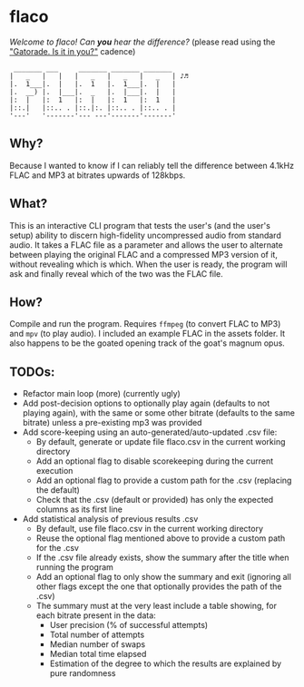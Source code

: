 # flaco
*Welcome to flaco! Can **you** hear the difference?* (please read using the ["Gatorade. Is it in you?"](https://www.youtube.com/watch?v=E4B8owXm0Co) cadence)
```
 _______ ___     _______ _______ _______ 
|   _   |   |   |   _   |   _   |   _   | ♪♬
|.  1___|.  |   |.  1   |.  1___|.  |   |
|.  __) |.  |___|.  _   |.  |___|.  |   |
|:  |   |:  1   |:  |   |:  1   |:  1   |
|::.|   |::.. . |::.|:. |::.. . |::.. . |
'---'   '-------'--- ---'-------'-------'
```

## Why?
Because I wanted to know if I can reliably tell the difference between 4.1kHz FLAC and MP3 at bitrates upwards of 128kbps.

## What?
This is an interactive CLI program that tests the user's (and the user's setup) ability to discern high-fidelity uncompressed audio from standard audio. It takes a FLAC file as a parameter and allows the user to alternate between playing the original FLAC and a compressed MP3 version of it, without revealing which is which. When the user is ready, the program will ask and finally reveal which of the two was the FLAC file.

## How?
Compile and run the program. Requires `ffmpeg` (to convert FLAC to MP3) and `mpv` (to play audio). I included an example FLAC in the assets folder. It also happens to be the goated opening track of the goat's magnum opus.

## TODOs:
- Refactor main loop (more) (currently ugly)
- Add post-decision options to optionally play again (defaults to not playing again), with the same or some other bitrate (defaults to the same bitrate) unless a pre-existing mp3 was provided
- Add score-keeping using an auto-generated/auto-updated .csv file:
    - By default, generate or update file flaco.csv in the current working directory
    - Add an optional flag to disable scorekeeping during the current execution
    - Add an optional flag to provide a custom path for the .csv (replacing the default)
    - Check that the .csv (default or provided) has only the expected columns as its first line
- Add statistical analysis of previous results .csv
    - By default, use file flaco.csv in the current working directory
    - Reuse the optional flag mentioned above to provide a custom path for the .csv
    - If the .csv file already exists, show the summary after the title when running the program
    - Add an optional flag to only show the summary and exit (ignoring all other flags except the one that optionally provides the path of the .csv)
    - The summary must at the very least include a table showing, for each bitrate present in the data:
        - User precision (% of successful attempts)
        - Total number of attempts
        - Median number of swaps
        - Median total time elapsed
        - Estimation of the degree to which the results are explained by pure randomness